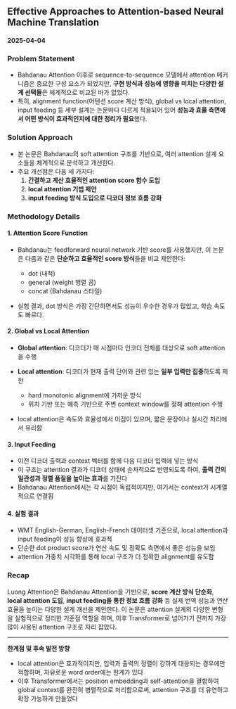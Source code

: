 ## Effective Approaches to Attention-based Neural Machine Translation  
#### 2025-04-04

### Problem Statement
- Bahdanau Attention 이후로 sequence-to-sequence 모델에서 attention 메커니즘은 중요한 구성 요소가 되었지만, **구현 방식과 성능에 영향을 미치는 다양한 설계 선택들**은 체계적으로 비교된 바가 없었다.
- 특히, alignment function(어텐션 score 계산 방식), global vs local attention, input feeding 등 세부 설계는 논문마다 다르게 적용되어 있어 **성능과 효율 측면에서 어떤 방식이 효과적인지에 대한 정리가 필요**했다.

### Solution Approach
- 본 논문은 Bahdanau의 soft attention 구조를 기반으로, 여러 attention 설계 요소들을 체계적으로 분석하고 개선한다.
- 주요 개선점은 다음 세 가지다:
  1. **간결하고 계산 효율적인 attention score 함수 도입**
  2. **local attention 기법 제안**
  3. **input feeding 방식 도입으로 디코더 정보 흐름 강화**

### Methodology Details

#### 1. Attention Score Function
- Bahdanau는 feedforward neural network 기반 score를 사용했지만, 이 논문은 다음과 같은 **단순하고 효율적인 score 방식**들을 비교 제안한다:
  - dot (내적)
  - general (weight 행렬 곱)
  - concat (Bahdanau 스타일)

- 실험 결과, dot 방식은 가장 간단하면서도 성능이 우수한 경우가 많았고, 학습 속도도 빠르다.

#### 2. Global vs Local Attention
- **Global attention**: 디코더가 매 시점마다 인코더 전체를 대상으로 soft attention을 수행
- **Local attention**: 디코더가 현재 출력 단어와 관련 있는 **일부 입력만 집중**하도록 제한
  - hard monotonic alignment에 가까운 방식
  - 위치 기반 또는 예측 기반으로 주변 context window를 정해 attention 수행

- local attention은 속도와 효율성에서 이점이 있으며, 짧은 문장이나 실시간 처리에서 유리함

#### 3. Input Feeding
- 이전 디코더 출력과 context 벡터를 함께 다음 디코더 입력에 넣는 방식
- 이 구조는 attention 결과가 디코더 상태에 순차적으로 반영되도록 하여, **출력 간의 일관성과 정렬 품질을 높이는 효과**를 가진다
- Bahdanau Attention에서는 각 시점이 독립적이지만, 여기서는 context가 시계열적으로 연결됨

#### 4. 실험 결과
- WMT English-German, English-French 데이터셋 기준으로, local attention과 input feeding이 성능 향상에 효과적
- 단순한 dot product score가 연산 속도 및 정확도 측면에서 좋은 성능을 보임
- attention 가중치 시각화를 통해 local 구조가 더 정확한 alignment를 유도함

### Recap
Luong Attention은 Bahdanau Attention을 기반으로, **score 계산 방식 단순화**, **local attention 도입**, **input feeding을 통한 정보 흐름 강화** 등 실제 번역 성능과 연산 효율을 높이는 다양한 설계 개선을 제안한다. 이 논문은 attention 설계의 다양한 변형을 실험적으로 정리한 기준점 역할을 하며, 이후 Transformer로 넘어가기 전까지 가장 많이 사용된 attention 구조로 자리 잡았다.

---

**한계점 및 후속 발전 방향**  
- local attention은 효과적이지만, 입력과 출력의 정렬이 강하게 대응되는 경우에만 적합하며, 자유로운 word order에는 한계가 있다  
- 이후 Transformer에서는 position embedding과 self-attention을 결합하여 global context를 완전히 병렬적으로 처리함으로써, attention 구조를 더 유연하고 확장 가능하게 만들었다
